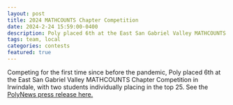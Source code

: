 ```yaml
---
layout: post
title: 2024 MATHCOUNTS Chapter Competition
date: 2024-2-24 15:59:00-0400
description: Poly placed 6th at the East San Gabriel Valley MATHCOUNTS Chapter Competition in Irwindale.
tags: team, local
categories: contests
featured: true
---
```


Competing for the first time since before the pandemic, Poly placed 6th at the East San Gabriel Valley MATHCOUNTS Chapter Competition in Irwindale, with two students individually placing in the top 25. See the [PolyNews press release here.](https://www.polytechnic.org/news-detail?pk=1495586&fromId=268967)
